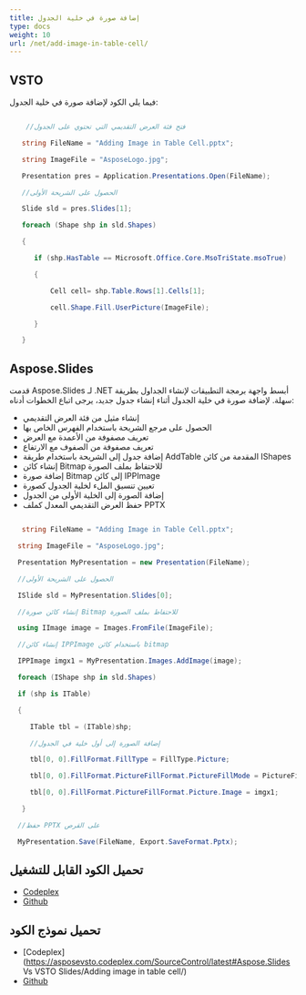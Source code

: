 ```yaml
---
title: إضافة صورة في خلية الجدول
type: docs
weight: 10
url: /net/add-image-in-table-cell/
---
```


## **VSTO**
فيما يلي الكود لإضافة صورة في خلية الجدول:

``` csharp

    //فتح فئة العرض التقديمي التي تحتوي على الجدول

   string FileName = "Adding Image in Table Cell.pptx";

   string ImageFile = "AsposeLogo.jpg";

   Presentation pres = Application.Presentations.Open(FileName);

   //الحصول على الشريحة الأولى

   Slide sld = pres.Slides[1];

   foreach (Shape shp in sld.Shapes)

   {

      if (shp.HasTable == Microsoft.Office.Core.MsoTriState.msoTrue)

      {

          Cell cell= shp.Table.Rows[1].Cells[1];

          cell.Shape.Fill.UserPicture(ImageFile);

      }

   }


``` 
## **Aspose.Slides**
قدمت Aspose.Slides لـ .NET أبسط واجهة برمجة التطبيقات لإنشاء الجداول بطريقة سهلة. لإضافة صورة في خلية الجدول أثناء إنشاء جدول جديد، يرجى اتباع الخطوات أدناه:

- إنشاء مثيل من فئة العرض التقديمي
- الحصول على مرجع الشريحة باستخدام الفهرس الخاص بها
- تعريف مصفوفة من الأعمدة مع العرض
- تعريف مصفوفة من الصفوف مع الارتفاع
- إضافة جدول إلى الشريحة باستخدام طريقة AddTable المقدمة من كائن IShapes
- إنشاء كائن Bitmap للاحتفاظ بملف الصورة
- إضافة صورة Bitmap إلى كائن IPPImage
- تعيين تنسيق الملء لخلية الجدول كصورة
- إضافة الصورة إلى الخلية الأولى من الجدول
- حفظ العرض التقديمي المعدل كملف PPTX

``` csharp

   string FileName = "Adding Image in Table Cell.pptx";

  string ImageFile = "AsposeLogo.jpg";

  Presentation MyPresentation = new Presentation(FileName);

  //الحصول على الشريحة الأولى

  ISlide sld = MyPresentation.Slides[0];

  //إنشاء كائن صورة Bitmap للاحتفاظ بملف الصورة

  using IImage image = Images.FromFile(ImageFile);

  //إنشاء كائن IPPImage باستخدام كائن bitmap

  IPPImage imgx1 = MyPresentation.Images.AddImage(image);

  foreach (IShape shp in sld.Shapes)

  if (shp is ITable)

  {

     ITable tbl = (ITable)shp;

     //إضافة الصورة إلى أول خلية في الجدول

     tbl[0, 0].FillFormat.FillType = FillType.Picture;

     tbl[0, 0].FillFormat.PictureFillFormat.PictureFillMode = PictureFillMode.Stretch;

     tbl[0, 0].FillFormat.PictureFillFormat.Picture.Image = imgx1;

   }

  //حفظ PPTX على القرص

  MyPresentation.Save(FileName, Export.SaveFormat.Pptx);


``` 
## **تحميل الكود القابل للتشغيل**
- [Codeplex](https://asposevsto.codeplex.com/releases/view/616670)
- [Github](https://github.com/aspose-slides/Aspose.Slides-for-.NET/releases/tag/AsposeSlidesVsVSTOv1.1)
## **تحميل نموذج الكود**
- [Codeplex](https://asposevsto.codeplex.com/SourceControl/latest#Aspose.Slides Vs VSTO Slides/Adding image in table cell/)
- [Github](https://github.com/aspose-slides/Aspose.Slides-for-.NET/tree/master/Plugins/Aspose.Slides%20Vs%20VSTO%20Presentations/Code%20Comparison%20of%20Common%20Features/Adding%20image%20in%20table%20cell)